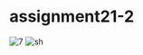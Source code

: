 # assignment21-2
![7](https://user-images.githubusercontent.com/88148144/139651847-bf1e00f6-d20d-490e-8df6-26850dd5954a.png)
![sh](https://user-images.githubusercontent.com/88148144/139651852-4eed73fd-18e4-4d6c-afad-9810a0b42301.jpg)
